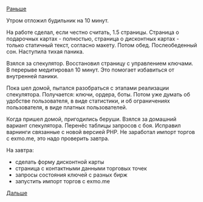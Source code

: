 [Раньше](2017.10.22.md)

Утром отложил будильник на 10 минут.

На работе сделал, если честно считать, 1.5 страницы.
Страница о подарочных картах - полностью, страница о дисконтных картах - только статичный текст, согласно макету.
Потом обед. Послеобеденный сон.
Наступила тихая паника.

Взялся за спекулятор.
Восстановил страницу с управлением ключами.
В перерыве медитировал 10 минут.
Это помогает избавиться от внутренней паники.

Пока шел домой, пытался разобраться с этапами реализации спекулятора.
Получается: ключи, ордера, боты.
Потом уже думать об удобстве пользователя, в виде статистики, и об ограничениях пользователя, в виде платных пользователей.

Когда пришел домой, пригодились беруши. Взялся за домашний вариант спекулятора. Перенёс таблицы запросов с боя. Исправил варнинги связанные с новой версией PHP.
Не заработал импорт торгов с exmo.me, это надо проверить завтра.

На завтра:
  * сделать форму дисконтной карты
  * страница с контактными данными торговых точек
  * запросы состояния ключей с разных бирж
  * запустить импорт торгов с exmo.me

[Дальше](2017.10.24.md)